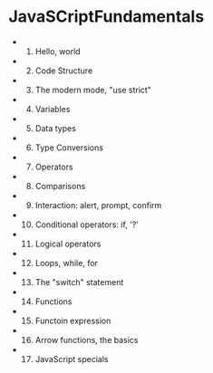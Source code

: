 # JavaSCriptFundamentals

- 1. Hello, world
- 2. Code Structure 
- 3. The modern mode, "use strict"
- 4. Variables 
- 5. Data types
- 6. Type Conversions
- 7. Operators 
- 8. Comparisons
- 9. Interaction: alert, prompt, confirm 
- 10. Conditional operators: if, '?'
- 11. Logical operators 
- 12. Loops, while, for 
- 13. The "switch" statement
- 14. Functions
- 15. Functoin expression
- 16. Arrow functions, the basics
- 17. JavaScript specials

